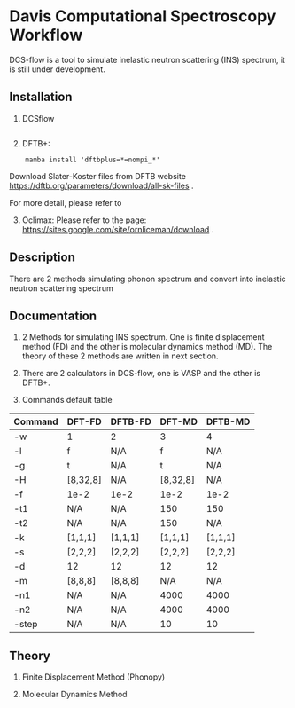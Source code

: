 # Davis Computational Spectroscopy Workflow 

DCS-flow is a tool to simulate inelastic neutron scattering (INS) spectrum, it is still under development.


## Installation

1. DCSflow

```

```

2. DFTB+: 

```
    mamba install 'dftbplus=*=nompi_*'
```
Download Slater-Koster files from DFTB website https://dftb.org/parameters/download/all-sk-files .

For more detail, please refer to 

3. Oclimax: Please refer to the page: https://sites.google.com/site/ornliceman/download .

## Description

There are 2 methods simulating phonon spectrum and convert into inelastic neutron scattering spectrum

## Documentation

1. 2 Methods for simulating INS spectrum. One is finite displacement method (FD) and the other is molecular dynamics method (MD). The theory of these 2 methods are written in next section. 

2. There are 2 calculators in DCS-flow, one is VASP and the other is DFTB+.

3. Commands default table

|  Command |  DFT-FD  |  DFTB-FD |  DFT-MD  | DFTB-MD  |   
|----------|----------|----------|----------|----------|
|    -w    |    1     |     2    |     3    |     4    | 
|    -l    |    f     |    N/A   |     f    |   N/A    |  
|    -g    |    t     |    N/A   |     t    |    N/A   | 
|    -H    | [8,32,8] |    N/A   | [8,32,8] |    N/A   |  
|    -f    |   1e-2   |   1e-2   |   1e-2   |   1e-2   |
|    -t1   |   N/A    |   N/A    |    150   |    150   |
|    -t2   |   N/A    |    N/A   |    150   |    N/A   |
|    -k    | [1,1,1]  | [1,1,1]  | [1,1,1]  | [1,1,1]  |
|    -s    | [2,2,2]  | [2,2,2]  | [2,2,2]  | [2,2,2]  |
|    -d    |    12    |    12    |    12    |    12    |
|    -m    | [8,8,8]  | [8,8,8]  |   N/A    |    N/A   |
|    -n1   |    N/A   |   N/A    |   4000   |   4000   |
|    -n2   |    N/A   |   N/A    |   4000   |   4000   |
|    -step |    N/A   |   N/A    |    10    |    10    |



## Theory

1. Finite Displacement Method (Phonopy)

2. Molecular Dynamics Method